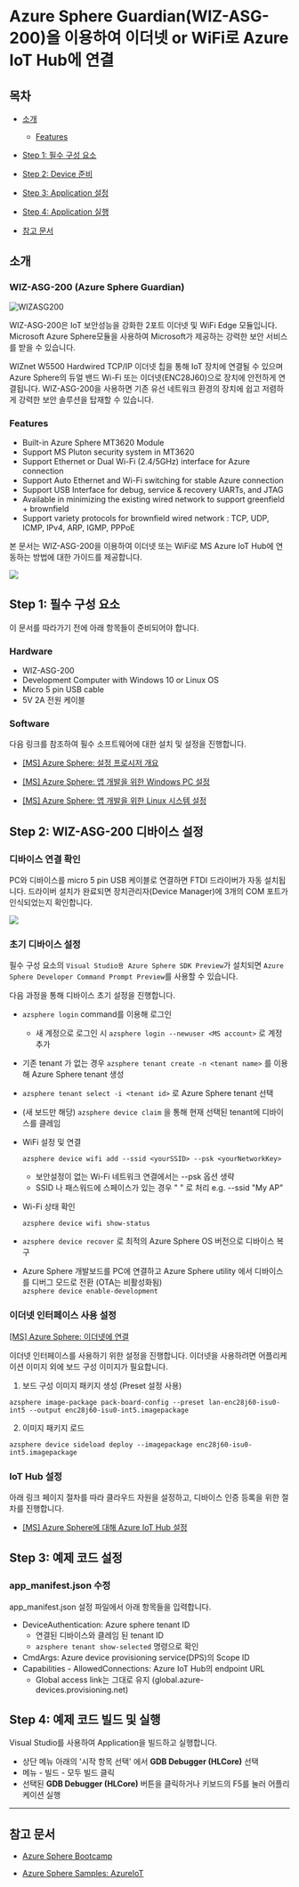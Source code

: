 # Azure Sphere Guardian(WIZ-ASG-200)을 이용하여 이더넷 or WiFi로 Azure IoT Hub에 연결

## 목차

- [소개](#overview)
  - [Features](#features)
- [Step 1: 필수 구성 요소](#step-1-prerequisites)
- [Step 2: Device 준비](#Step-2-device-configuration)
- [Step 3: Application 설정](#step-3-application-setting)
- [Step 4: Application 실행](#step-4-build-and-run)

- [참고 문서](#reference)


<a name="overview"></a>
## 소개

### WIZ-ASG-200 (Azure Sphere Guardian)

![WIZASG200]

WIZ-ASG-200은 IoT 보안성능을 강화한 2포트 이더넷 및 WiFi Edge 모듈입니다. Microsoft Azure Sphere모듈을 사용하여 Microsoft가 제공하는 강력한 보안 서비스를 받을 수 있습니다. 

WIZnet W5500 Hardwired TCP/IP 이더넷 칩을 통해 IoT 장치에 연결될 수 있으며 Azure Sphere의 듀얼 밴드 Wi-Fi 또는 이더넷(ENC28J60)으로 장치에 안전하게 연결됩니다. WIZ-ASG-200을 사용하면 기존 유선 네트워크 환경의 장치에 쉽고 저렴하게 강력한 보안 솔루션을 탑재할 수 있습니다.


### Features

- Built-in Azure Sphere MT3620 Module
- Support MS Pluton security system in MT3620
- Support Ethernet or Dual Wi-Fi (2.4/5GHz) interface for Azure connection
- Support Auto Ethernet and Wi-Fi switching for stable Azure connection
- Support USB Interface for debug, service & recovery UARTs, and JTAG
- Available in minimizing the existing wired network to support greenfield + brownfield
- Support variety protocols for brownfield wired network : TCP, UDP, ICMP, IPv4, ARP, IGMP, PPPoE 


본 문서는 WIZ-ASG-200을 이용하여 이더넷 또는 WiFi로 MS Azure IoT Hub에 연동하는 방법에 대한 가이드를 제공합니다. 

<img src="https://github.com/Wiznet/azure-iot-kr/blob/master/images/wiz-asg-200-demo.png?raw=true">


<a name="step-1-prerequisites"></a>
## Step 1: 필수 구성 요소

이 문서를 따라가기 전에 아래 항목들이 준비되어야 합니다.

### Hardware

* WIZ-ASG-200 
* Development Computer with Windows 10 or Linux OS
* Micro 5 pin USB cable
* 5V 2A 전원 케이블

### Software 

다음 링크를 참조하여 필수 소프트웨어에 대한 설치 및 설정을 진행합니다.

* [[MS] Azure Sphere: 설정 프로시저 개요](https://docs.microsoft.com/ko-kr/azure-sphere/install/overview)

* [[MS] Azure Sphere: 앱 개발을 위한 Windows PC 설정](https://docs.microsoft.com/ko-kr/azure-sphere/install/development-environment-windows)

* [[MS] Azure Sphere: 앱 개발을 위한 Linux 시스템 설정](https://docs.microsoft.com/ko-kr/azure-sphere/install/development-environment-linux)


<a name="step-2-device-configuration"></a>
## Step 2: WIZ-ASG-200 디바이스 설정

### 디바이스 연결 확인

PC와 디바이스를 micro 5 pin USB 케이블로 연결하면 FTDI 드라이버가 자동 설치됩니다. 드라이버 설치가 완료되면 장치관리자(Device Manager)에 3개의 COM 포트가 인식되었는지 확인합니다.

<img src="https://github.com/Wiznet/azure-iot-kr/blob/master/images/wiz-asg-200-comport.png?raw=true">



### 초기 디바이스 설정

필수 구성 요소의 `Visual Studio용 Azure Sphere SDK Preview`가 설치되면 `Azure Sphere Developer Command Prompt Preview`를 사용할 수 있습니다.

다음 과정을 통해 디바이스 초기 설정을 진행합니다.

* `azsphere login` command를 이용해 로그인
  * 새 계정으로 로그인 시 `azsphere login --newuser <MS account>` 로 계정 추가
* 기존 tenant 가 없는 경우 `azsphere tenant create -n <tenant name>` 를 이용해 Azure Sphere tenant 생성
* `azsphere tenant select -i <tenant id>` 로 Azure Sphere tenant 선택

* (새 보드만 해당) `azsphere device claim` 을 통해 현재 선택된 tenant에 디바이스를 클레임

* WiFi 설정 및 연결

  `azsphere device wifi add --ssid <yourSSID> --psk <yourNetworkKey>`
   
   * 보안설정이 없는 Wi-Fi 네트워크 연결에서는 --psk 옵션 생략
   * SSID 나 패스워드에 스페이스가 있는 경우 " " 로 처리  e.g. --ssid "My AP"

*  Wi-Fi 상태 확인
   
   `azsphere device wifi show-status`


* `azsphere device recover` 로 최적의 Azure Sphere OS 버전으로 디바이스 복구
  
* Azure Sphere 개발보드를 PC에 연결하고 Azure Sphere utility 에서 디바이스를 디버그 모드로 전환 (OTA는 비활성화됨)    
  `azsphere device enable-development`


### 이더넷 인터페이스 사용 설정

[[MS] Azure Sphere: 이더넷에 연결](https://docs.microsoft.com/ko-kr/azure-sphere/network/connect-ethernet#board-configuration)

이더넷 인터페이스를 사용하기 위한 설정을 진행합니다. 이더넷을 사용하려면 어플리케이션 이미지 외에 보드 구성 이미지가 필요합니다.

1. 보드 구성 이미지 패키지 생성 (Preset 설정 사용)
  
  `azsphere image-package pack-board-config --preset lan-enc28j60-isu0-int5 --output enc28j60-isu0-int5.imagepackage`

2. 이미지 패키지 로드
  
  `azsphere device sideload deploy --imagepackage enc28j60-isu0-int5.imagepackage`


### IoT Hub 설정

아래 링크 페이지 절차를 따라 클라우드 자원을 설정하고, 디바이스 인증 등록을 위한 절차를 진행합니다.

* [[MS] Azure Sphere에 대해 Azure IoT Hub 설정](https://docs.microsoft.com/ko-kr/azure-sphere/app-development/setup-iot-hub) 


<a name="step-3-application-setting"></a>
## Step 3: 예제 코드 설정

### app_manifest.json 수정

app_manifest.json 설정 파일에서 아래 항목들을 입력합니다.

* DeviceAuthentication: Azure sphere tenant ID
  * 연결된 디바이스와 클레임 된 tenant ID
  * `azsphere tenant show-selected` 명령으로 확인
* CmdArgs: Azure device provisioning service(DPS)의 Scope ID
* Capabilities - AllowedConnections: Azure IoT Hub의 endpoint URL
  * Global access link는 그대로 유지 (global.azure-devices.provisioning.net)


<a name="step-4-build-and-run"></a>
## Step 4: 예제 코드 빌드 및 실행

Visual Studio를 사용하여 Application을 빌드하고 실행합니다.

* 상단 메뉴 아래의 '시작 항목 선택' 에서 **GDB Debugger (HLCore)** 선택
* 메뉴 - 빌드 - 모두 빌드 클릭
* 선택된 **GDB Debugger (HLCore)** 버튼을 클릭하거나 키보드의 F5를 눌러 어플리케이션 실행


----

<a name="reference"></a>
## 참고 문서

* [Azure Sphere Bootcamp](https://github.com/azsphere/Azure-Sphere-Bootcamp)

* [Azure Sphere Samples: AzureIoT](https://github.com/Azure/azure-sphere-samples/blob/master/Samples/AzureIoT/IoTHub.md)


[WIZASG200]: ../../../../images/WIZ-ASG-200.png
